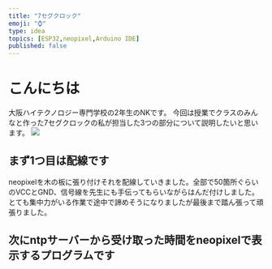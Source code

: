 ```yaml
---
title: "7セグクロック"
emoji: "⌚"
type: idea
topics: [ESP32,neopixel,Arduino IDE]
published: false
---
```

# こんにちは
大阪ハイテクノロジー専門学校の2年生のNKです。
今回は授業でクラスのみんなと作った7セグクロックの私が担当した3つの部分について説明したいと思います。
![](C:\Users\kaiz2\OneDrive\ドキュメント\git\zenn\images)

## まず1つ目は配線です
neopixelを木の板に張り付けそれを配線していきました。全部で50箇所ぐらいのVCCとGND、信号線を先生にも手伝ってもらいながらはんだ付けしました。とても集中力がいる作業で途中で諦めそうになりましたが最後まで踏ん張って頑張りました。
## 次にntpサーバーから受け取った時間をneopixelで表示するプログラムです
